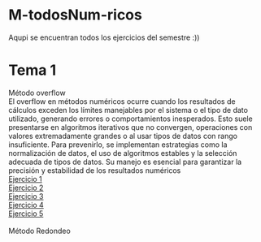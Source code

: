 # M-todosNum-ricos
Aqupi se encuentran todos los ejercicios del semestre :))

# Tema 1

Método overflow <br>
El overflow en métodos numéricos ocurre cuando los resultados de cálculos exceden los límites manejables por el sistema o el tipo de dato utilizado, generando errores o comportamientos inesperados. Esto suele presentarse en algoritmos iterativos que no convergen, operaciones con valores extremadamente grandes o al usar tipos de datos con rango insuficiente. Para prevenirlo, se implementan estrategias como la normalización de datos, el uso de algoritmos estables y la selección adecuada de tipos de datos. Su manejo es esencial para garantizar la precisión y estabilidad de los resultados numéricos <br>
<a href="/Tema1/Overflow/Imple (1).java">Ejercicio 1</a><br>
<a href="/Tema1/Overflow/Imple (2).java">Ejercicio 2</a><br>
<a href="/Tema1/Overflow/Imple (3).java">Ejercicio 3</a><br>
<a href="/Tema1/Overflow/Imple (4).java">Ejercicio 4</a><br>
<a href="/Tema1/Overflow/Imple (5).java">Ejercicio 5</a><br>
<br>
Método Redondeo <br>


